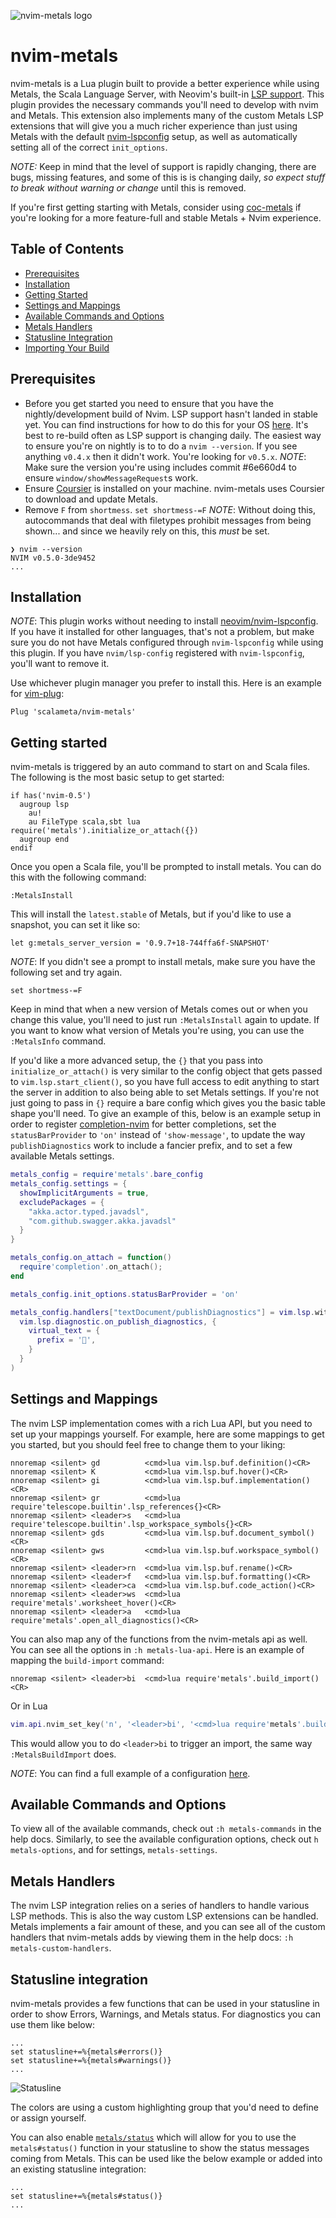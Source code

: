 ![nvim-metals logo](https://i.imgur.com/7gqEQOi.png)
# nvim-metals

nvim-metals is a Lua plugin built to provide a better experience while using
Metals, the Scala Language Server, with Neovim's built-in [LSP
support](https://neovim.io/doc/user/lsp.html). This plugin provides the
necessary commands you'll need to develop with nvim and Metals. This extension
also implements many of the custom Metals LSP extensions that will give you a
much richer experience than just using Metals with the default
[nvim-lspconfig](https://github.com/neovim/nvim-lspconfig) setup, as well as
automatically setting all of the correct `init_options`.

_NOTE:_ Keep in mind that the level of support is rapidly changing, there are
bugs, missing features, and some of this is is changing daily,
*so expect stuff to break without warning or change* until this is removed.

If you're first getting starting with Metals, consider using
[coc-metals](https://github.com/scalameta/coc-metals) if you're looking for a
more feature-full and stable Metals + Nvim experience.

## Table of Contents
  - [Prerequisites](#prerequisites)
  - [Installation](#installation)
  - [Getting Started](#getting-started)
  - [Settings and Mappings](#settings-and-mappings)
  - [Available Commands and Options](#available-commands-and-options)
  - [Metals Handlers](#metals-handlers)
  - [Statusline Integration](#statusline-integration)
  - [Importing Your Build](#importing-your-build)

## Prerequisites

- Before you get started you need to ensure that you have the nightly/development
    build of Nvim. LSP support hasn't landed in stable yet. You can find
    instructions for how to do this for your OS
    [here](https://github.com/neovim/neovim/wiki/Installing-Neovim). It's best to
    re-build often as LSP support is changing daily. The easiest way to ensure
    you're on nightly is to to do a `nvim --version`. If you see anything `v0.4.x`
    then it didn't work. You're looking for `v0.5.x`. _NOTE_: Make sure the
    version you're using includes commit #6e660d4 to ensure
    `window/showMessageRequest`s work.
- Ensure [Coursier](https://get-coursier.io/docs/cli-installation) is installed
    on your machine. nvim-metals uses Coursier to download and update Metals.
- Remove `F` from `shortmess`. `set shortmess-=F` _NOTE_: Without doing this,
    autocommands that deal with filetypes prohibit messages from being shown...
    and since we heavily rely on this, this _must_ be set.

```vim
❯ nvim --version
NVIM v0.5.0-3de9452
...
```

## Installation

_NOTE_: This plugin works without needing to install
[neovim/nvim-lspconfig](https://github.com/neovim/nvim-lspconfig). If you have
it installed for other languages, that's not a problem, but make sure you do not
have Metals configured through `nvim-lspconfig` while using this plugin. If you
have `nvim/lsp-config` registered with `nvim-lspconfig`, you'll want to remove
it.

Use whichever plugin manager you prefer to install this. Here is an example for
[vim-plug](https://github.com/junegunn/vim-plug):

```vim
Plug 'scalameta/nvim-metals'
```

## Getting started

nvim-metals is triggered by an auto command to start on and Scala files. The
following is the most basic setup to get started:

```vim
if has('nvim-0.5')
  augroup lsp
    au!
    au FileType scala,sbt lua require('metals').initialize_or_attach({})
  augroup end
endif
```

Once you open a Scala file, you'll be prompted to install metals. You can do
this with the following command:

```vim
:MetalsInstall
```

This will install the `latest.stable` of Metals, but if you'd like to use a
snapshot, you can set it like so:

```vim
let g:metals_server_version = '0.9.7+18-744ffa6f-SNAPSHOT'
```

_NOTE_: If you didn't see a prompt to install metals, make sure you have the
following set and try again.

```vim
set shortmess-=F
```

Keep in mind that when a new version of Metals comes out or when you change this
value, you'll need to just run `:MetalsInstall` again to update. If you want to
know what version of Metals you're using, you can use the `:MetalsInfo` command.

If you'd like a more advanced setup, the `{}` that you pass into
`initialize_or_attach()` is very similar to the config object that gets passed
to `vim.lsp.start_client()`, so you have full access to edit anything to start
the server in addition to also being able to set Metals settings. If you're not
just going to pass in `{}` require a bare config which gives you the basic table
shape you'll need. To give an example of this, below is an example setup in order
to register [completion-nvim](https://github.com/nvim-lua/completion-nvim) for
better completions, set the `statusBarProvider` to `'on'` instead of
`'show-message'`, to update the way `publishDiagnostics` work to include a
fancier prefix, and to set a few available Metals settings.

```lua
metals_config = require'metals'.bare_config
metals_config.settings = {
  showImplicitArguments = true,
  excludePackages = {
    "akka.actor.typed.javadsl",
    "com.github.swagger.akka.javadsl"
  }
}

metals_config.on_attach = function()
  require'completion'.on_attach();
end

metals_config.init_options.statusBarProvider = 'on'

metals_config.handlers["textDocument/publishDiagnostics"] = vim.lsp.with(
  vim.lsp.diagnostic.on_publish_diagnostics, {
    virtual_text = {
      prefix = '',
    }
  }
)
```

## Settings and Mappings

The nvim LSP implementation comes with a rich Lua API, but you need to set up
your mappings yourself. For example, here are some mappings to get you started,
but you should feel free to change them to your liking:

```vim
nnoremap <silent> gd          <cmd>lua vim.lsp.buf.definition()<CR>
nnoremap <silent> K           <cmd>lua vim.lsp.buf.hover()<CR>
nnoremap <silent> gi          <cmd>lua vim.lsp.buf.implementation()<CR>
nnoremap <silent> gr          <cmd>lua require'telescope.builtin'.lsp_references{}<CR>
nnoremap <silent> <leader>s   <cmd>lua require'telescope.builtin'.lsp_workspace_symbols{}<CR> 
nnoremap <silent> gds         <cmd>lua vim.lsp.buf.document_symbol()<CR>
nnoremap <silent> gws         <cmd>lua vim.lsp.buf.workspace_symbol()<CR>
nnoremap <silent> <leader>rn  <cmd>lua vim.lsp.buf.rename()<CR>
nnoremap <silent> <leader>f   <cmd>lua vim.lsp.buf.formatting()<CR>
nnoremap <silent> <leader>ca  <cmd>lua vim.lsp.buf.code_action()<CR>
nnoremap <silent> <leader>ws  <cmd>lua require'metals'.worksheet_hover()<CR>
nnoremap <silent> <leader>a   <cmd>lua require'metals'.open_all_diagnostics()<CR>
```

You can also map any of the functions from the nvim-metals api as well. You can
see all the options in `:h metals-lua-api`. Here is an example of mapping the
`build-import` command:

```vim
nnoremap <silent> <leader>bi  <cmd>lua require'metals'.build_import()<CR>
```

Or in Lua

```lua
vim.api.nvim_set_key('n', '<leader>bi', '<cmd>lua require'metals'.build_import()<CR>', {noremap = true})
```

This would allow you to do `<leader>bi` to trigger an import, the same way
`:MetalsBuildImport` does.

_NOTE_: You can find a full example of a configuration
[here](https://github.com/scalameta/nvim-metals/discussions/39).

## Available Commands and Options

To view all of the available commands, check out `:h metals-commands` in the
help docs. Similarly, to see the available configuration options, check out `h
metals-options`, and for settings, `metals-settings`.

## Metals Handlers

The nvim LSP integration relies on a series of handlers to handle various LSP
methods. This is also the way custom LSP extensions can be handled. Metals
implements a fair amount of these, and you can see all of the custom handlers
that nvim-metals adds by viewing them in the help docs: `:h
metals-custom-handlers`.

## Statusline integration

nvim-metals provides a few functions that can be used in your statusline in
order to show Errors, Warnings, and Metals status. For diagnostics you can use
them like below:

```vim
...
set statusline+=%{metals#errors()}
set statusline+=%{metals#warnings()}
...
```

![Statusline](https://i.imgur.com/y4hij0S.png)

The colors are using a custom highlighting group that you'd need to define or
assign yourself.

You can also enable
[`metals/status`](https://scalameta.org/metals/docs/editors/new-editor.html#metalsstatus)
which will allow for you to use the `metals#status()` function in your
statusline to show the status messages coming from Metals. This can be used like
the below example or added into an existing statusline integration:

```vim
...
set statusline+=%{metals#status()}
...
```
